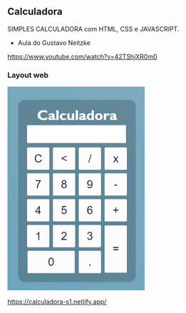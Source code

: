 ## Calculadora
 
 SIMPLES CALCULADORA com HTML, CSS e JAVASCRIPT.

- Aula do Gustavo Neitzke

<https://www.youtube.com/watch?v=42TShjXR0m0>

### Layout web
![Web 1](https://github.com/nandajfa/Calculadora/blob/main/cal.png)

https://calculadora-s1.netlify.app/
